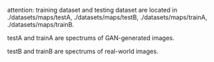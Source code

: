 attention: training dataset and testing dataset are located in ./datasets/maps/testA, ./datasets/maps/testB, ./datasets/maps/trainA, ./datasets/maps/trainB. 

testA and trainA are spectrums of GAN-generated images.

testB and trainB are spectrums of real-world images.